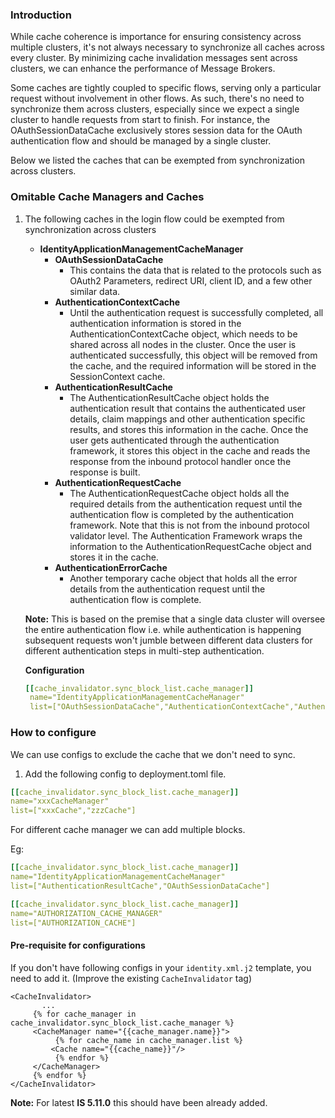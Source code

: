 ### Introduction

While cache coherence is importance for ensuring consistency across multiple clusters, it's not always necessary to synchronize all caches across every cluster. By minimizing cache invalidation messages sent across clusters, we can enhance the performance of Message Brokers.

Some caches are tightly coupled to specific flows, serving only a particular request without involvement in other flows. As such, there's no need to synchronize them across clusters, especially since we expect a single cluster to handle requests from start to finish. For instance, the OAuthSessionDataCache exclusively stores session data for the OAuth authentication flow and should be managed by a single cluster.

Below we listed the caches that can be exempted from synchronization across clusters.

### Omitable Cache Managers and Caches

1. The following caches in the login flow could be exempted from synchronization across clusters
   - **IdentityApplicationManagementCacheManager**
     - **OAuthSessionDataCache**
       - This contains the data that is related to the protocols such as OAuth2 Parameters, redirect URI, client ID, and a few other similar data.
     - **AuthenticationContextCache**
       - Until the authentication request is successfully completed, all authentication information is stored in the AuthenticationContextCache object, which needs to be shared across all nodes in the cluster. Once the user is authenticated successfully, this object will be removed from the cache, and the required information will be stored in the SessionContext cache.
     - **AuthenticationResultCache**
       - The AuthenticationResultCache object holds the authentication result that contains the authenticated user details, claim mappings and other authentication specific results, and stores this information in the cache. Once the user gets authenticated through the authentication framework, it stores this object in the cache and reads the response from the inbound protocol handler once the response is built.
     - **AuthenticationRequestCache**
       - The AuthenticationRequestCache object holds all the required details from the authentication request until the authentication flow is completed by the authentication framework. Note that this is not from the inbound protocol validator level. The Authentication Framework wraps the information to the AuthenticationRequestCache object and stores it in the cache.
     - **AuthenticationErrorCache**
       - Another temporary cache object that holds all the error details from the authentication request until the authentication flow is complete. 
   
   **Note:** This is based on the premise that a single data cluster will oversee the entire authentication flow i.e. while authentication is happening subsequent requests won't jumble between different data clusters for different authentication steps in multi-step authentication.
  
   **Configuration** 
   ```yaml
   [[cache_invalidator.sync_block_list.cache_manager]]
    name="IdentityApplicationManagementCacheManager"
    list=["OAuthSessionDataCache","AuthenticationContextCache","AuthenticationResultCache", "AuthenticationRequestCache", "AuthenticationErrorCache"]
   ```
   
### How to configure

We can use configs to exclude the cache that we don't need to sync.

1. Add the following config to deployment.toml file.
```yaml
[[cache_invalidator.sync_block_list.cache_manager]]
name="xxxCacheManager"
list=["xxxCache","zzzCache"]
```
For different cache manager we can add multiple blocks.

Eg:
```yaml
[[cache_invalidator.sync_block_list.cache_manager]]
name="IdentityApplicationManagementCacheManager"
list=["AuthenticationResultCache","OAuthSessionDataCache"]

[[cache_invalidator.sync_block_list.cache_manager]]
name="AUTHORIZATION_CACHE_MANAGER"
list=["AUTHORIZATION_CACHE"]
```

#### Pre-requisite for configurations

If you don't have following configs in your `identity.xml.j2` template, you need to add it. (Improve the existing `CacheInvalidator` tag)
```j2
<CacheInvalidator>
       ...
     {% for cache_manager in cache_invalidator.sync_block_list.cache_manager %}
     <CacheManager name="{{cache_manager.name}}">
          {% for cache_name in cache_manager.list %}
         <Cache name="{{cache_name}}"/>
          {% endfor %}
     </CacheManager>
     {% endfor %}
</CacheInvalidator>
```
**Note:** For latest **IS 5.11.0** this should have been already added.